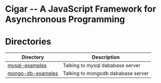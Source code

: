 # Cigar -- A JavaScript Framework for Asynchronous Programming

# Directories

|Directory                                  |Description                                    |
|-------------------------------------------|-----------------------------------------------|
|[mysql-examples](mysql-examples)           |Talking to mysql dababase server               |
|[mongo-db-examples](mongo-db-examples)     |Talking to mongodb dababase server             |
